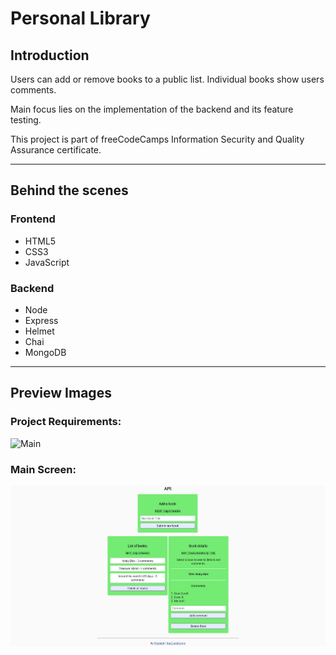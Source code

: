# Personal Library

## Introduction

Users can add or remove books to a public list. Individual books show users comments.  

Main focus lies on the implementation of the backend and its feature testing.  

This project is part of freeCodeCamps Information Security and Quality Assurance certificate.

***

## Behind the scenes
### Frontend
* HTML5
* CSS3
* JavaScript

### Backend
* Node
* Express
* Helmet
* Chai
* MongoDB

***

## Preview Images
### Project Requirements:
![Main](readme_images/personal-library2.png)  

### Main Screen:
![Main](readme_images/personal-library.png)
